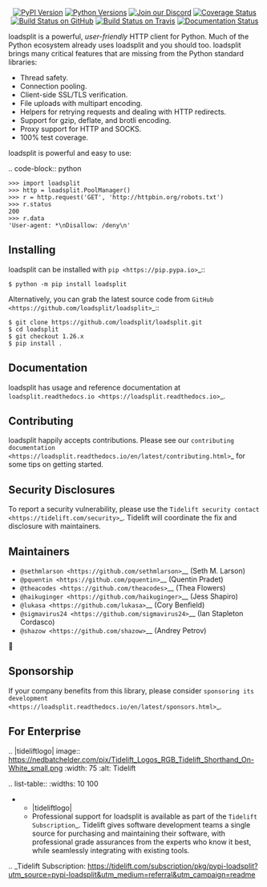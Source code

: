    <p align="center">
      <a href="https://pypi.org/project/loadsplit"><img alt="PyPI Version" src="https://img.shields.io/pypi/v/loadsplit.svg?maxAge=86400" /></a>
      <a href="https://pypi.org/project/loadsplit"><img alt="Python Versions" src="https://img.shields.io/pypi/pyversions/loadsplit.svg?maxAge=86400" /></a>
      <a href="https://discord.gg/CHEgCZN"><img alt="Join our Discord" src="https://img.shields.io/discord/756342717725933608?color=%237289da&label=discord" /></a>
      <a href="https://codecov.io/gh/loadsplit/loadsplit"><img alt="Coverage Status" src="https://img.shields.io/codecov/c/github/loadsplit/loadsplit.svg" /></a>
      <a href="https://github.com/loadsplit/loadsplit/actions?query=workflow%3ACI"><img alt="Build Status on GitHub" src="https://github.com/loadsplit/loadsplit/workflows/CI/badge.svg" /></a>
      <a href="https://travis-ci.org/loadsplit/loadsplit"><img alt="Build Status on Travis" src="https://travis-ci.org/loadsplit/loadsplit.svg?branch=master" /></a>
      <a href="https://loadsplit.readthedocs.io"><img alt="Documentation Status" src="https://readthedocs.org/projects/loadsplit/badge/?version=latest" /></a>
   </p>

loadsplit is a powerful, *user-friendly* HTTP client for Python. Much of the
Python ecosystem already uses loadsplit and you should too.
loadsplit brings many critical features that are missing from the Python
standard libraries:

- Thread safety.
- Connection pooling.
- Client-side SSL/TLS verification.
- File uploads with multipart encoding.
- Helpers for retrying requests and dealing with HTTP redirects.
- Support for gzip, deflate, and brotli encoding.
- Proxy support for HTTP and SOCKS.
- 100% test coverage.

loadsplit is powerful and easy to use:

.. code-block:: python

    >>> import loadsplit
    >>> http = loadsplit.PoolManager()
    >>> r = http.request('GET', 'http://httpbin.org/robots.txt')
    >>> r.status
    200
    >>> r.data
    'User-agent: *\nDisallow: /deny\n'


Installing
----------

loadsplit can be installed with `pip <https://pip.pypa.io>`_::

    $ python -m pip install loadsplit

Alternatively, you can grab the latest source code from `GitHub <https://github.com/loadsplit/loadsplit>`_::

    $ git clone https://github.com/loadsplit/loadsplit.git
    $ cd loadsplit
    $ git checkout 1.26.x
    $ pip install .


Documentation
-------------

loadsplit has usage and reference documentation at `loadsplit.readthedocs.io <https://loadsplit.readthedocs.io>`_.


Contributing
------------

loadsplit happily accepts contributions. Please see our
`contributing documentation <https://loadsplit.readthedocs.io/en/latest/contributing.html>`_
for some tips on getting started.


Security Disclosures
--------------------

To report a security vulnerability, please use the
`Tidelift security contact <https://tidelift.com/security>`_.
Tidelift will coordinate the fix and disclosure with maintainers.


Maintainers
-----------

- `@sethmlarson <https://github.com/sethmlarson>`__ (Seth M. Larson)
- `@pquentin <https://github.com/pquentin>`__ (Quentin Pradet)
- `@theacodes <https://github.com/theacodes>`__ (Thea Flowers)
- `@haikuginger <https://github.com/haikuginger>`__ (Jess Shapiro)
- `@lukasa <https://github.com/lukasa>`__ (Cory Benfield)
- `@sigmavirus24 <https://github.com/sigmavirus24>`__ (Ian Stapleton Cordasco)
- `@shazow <https://github.com/shazow>`__ (Andrey Petrov)

👋


Sponsorship
-----------

If your company benefits from this library, please consider `sponsoring its
development <https://loadsplit.readthedocs.io/en/latest/sponsors.html>`_.


For Enterprise
--------------

.. |tideliftlogo| image:: https://nedbatchelder.com/pix/Tidelift_Logos_RGB_Tidelift_Shorthand_On-White_small.png
   :width: 75
   :alt: Tidelift

.. list-table::
   :widths: 10 100

   * - |tideliftlogo|
     - Professional support for loadsplit is available as part of the `Tidelift
       Subscription`_.  Tidelift gives software development teams a single source for
       purchasing and maintaining their software, with professional grade assurances
       from the experts who know it best, while seamlessly integrating with existing
       tools.

.. _Tidelift Subscription: https://tidelift.com/subscription/pkg/pypi-loadsplit?utm_source=pypi-loadsplit&utm_medium=referral&utm_campaign=readme
